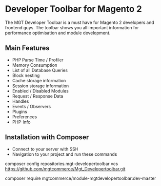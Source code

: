 Developer Toolbar for Magento 2
============================

The MGT Developer Toolbar is a must have for Magento 2 developers and frontend guys.
The toolbar shows you all important information for performance optimisation and module development.

## Main Features

* PHP Parse Time / Profiler
* Memory Consumption
* List of all Database Queries
* Block nesting
* Cache storage information
* Session storage information
* Enabled / Disabled Modules
* Request / Response Data
* Handles
* Events / Observers
* Plugins
* Preferences
* PHP-Info


## Installation with Composer

* Connect to your server with SSH
* Navigation to your project and run these commands

composer config repositories.mgt-developertoolbar vcs https://github.com/mgtcommerce/Mgt_Developertoolbar.git

composer require mgtcommerce/module-mgtdevelopertoolbar:dev-master
